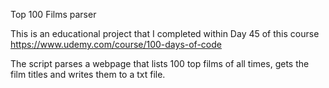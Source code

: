 Top 100 Films parser 

This is an educational project that I completed within Day 45 of this course https://www.udemy.com/course/100-days-of-code

The script parses a webpage that lists 100 top films of all times, gets the film titles and writes them to a txt file.